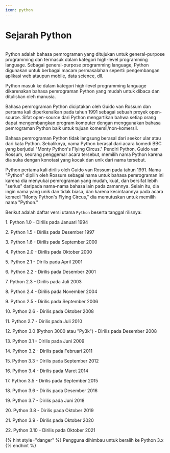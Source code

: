 ```yaml
---
icon: python
---
```


# Sejarah Python

<figure><img src="https://lh7-rt.googleusercontent.com/docsz/AD_4nXdxPivEgUCoY2FhLt91M-fUZY8DwYMOaog5ozAvn63FJ9RQKIj8MZ94YOv2T1O-dIUyCfNjbRM0o4DHC2JS2IJFNNJQqNyoxA2w-AUeXtE1iTTlQd69mx8lfZk0liHttRVYEdvlLTyPEbEmM7chMJHjwoM?key=CAmvbDG6f-5iZFMmcQosyw" alt=""><figcaption></figcaption></figure>

Python adalah bahasa pemrograman yang ditujukan untuk general-purpose programming dan termasuk dalam kategori high-level programming language. Sebagai general-purpose programming language, Python digunakan untuk berbagai macam permasalahan seperti: pengembangan aplikasi web ataupun mobile, data science, dll.

Python masuk ke dalam kategori high-level programming language dikarenakan bahasa pemrograman Python yang mudah untuk dibaca dan dituliskan oleh manusia.

Bahasa  pemrograman  Python  diciptakan  oleh Guido van Rossum dan pertama kali diperkenalkan pada tahun 1991 sebagai sebuah proyek open-source. Sifat open-source dari Python mengartikan bahwa setiap orang dapat mengembangkan program komputer dengan menggunakan bahasa pemrograman Python baik untuk tujuan komersil/non-komersil.

Bahasa pemrograman Python tidak langsung berasal dari seekor ular atau dari kata Python. Sebaliknya, nama Python berasal dari acara komedi BBC yang berjudul "Monty Python's Flying Circus." Pendiri Python, Guido van Rossum, seorang penggemar acara tersebut, memilih nama Python karena dia suka dengan konotasi yang kocak dan unik dari nama tersebut.

Python pertama kali dirilis oleh Guido van Rossum pada tahun 1991. Nama "Python" dipilih oleh Rossum sebagai nama untuk bahasa pemrograman ini karena dia menyukai pemrograman yang mudah, kuat, dan bersifat lebih "serius" daripada nama-nama bahasa lain pada zamannya. Selain itu, dia ingin nama yang unik dan tidak biasa, dan karena kecintaannya pada acara komedi "Monty Python's Flying Circus," dia memutuskan untuk memilih nama "Python."

Berikut adalah daftar versi utama `Python` beserta tanggal rilisnya:



1\. Python 1.0 - Dirilis pada Januari 1994

2\. Python 1.5 - Dirilis pada Desember 1997

3\. Python 1.6 - Dirilis pada September 2000

4\. Python 2.0 - Dirilis pada Oktober 2000

5\. Python 2.1 - Dirilis pada April 2001

6\. Python 2.2 - Dirilis pada Desember 2001

7\. Python 2.3 - Dirilis pada Juli 2003

8\. Python 2.4 - Dirilis pada November 2004

9\. Python 2.5 - Dirilis pada September 2006

10\. Python 2.6 - Dirilis pada Oktober 2008

11\. Python 2.7 - Dirilis pada Juli 2010

12\. Python 3.0 (Python 3000 atau "Py3k") - Dirilis pada Desember 2008

13\. Python 3.1 - Dirilis pada Juni 2009

14\. Python 3.2 - Dirilis pada Februari 2011

15\. Python 3.3 - Dirilis pada September 2012

16\. Python 3.4 - Dirilis pada Maret 2014

17\. Python 3.5 - Dirilis pada September 2015

18\. Python 3.6 - Dirilis pada Desember 2016

19\. Python 3.7 - Dirilis pada Juni 2018

20\. Python 3.8 - Dirilis pada Oktober 2019

21\. Python 3.9 - Dirilis pada Oktober 2020

22\. Python 3.10 - Dirilis pada Oktober 2021

{% hint style="danger" %}
Pengguna dihimbau untuk beralih ke Python 3.x
{% endhint %}
